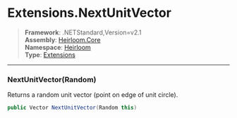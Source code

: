 # Extensions.NextUnitVector

> **Framework**: .NETStandard,Version=v2.1  
> **Assembly**: [Heirloom.Core][0]  
> **Namespace**: [Heirloom][0]  
> **Type**: [Extensions][1]

--------------------------------------------------------------------------------

### NextUnitVector(Random)

Returns a random unit vector (point on edge of unit circle).

```cs
public Vector NextUnitVector(Random this)
```

[0]: ../Heirloom.Core.md
[1]: Heirloom.Extensions.md
